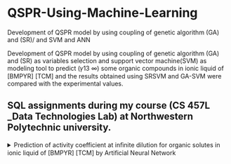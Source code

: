 # QSPR-Using-Machine-Learning
Development of QSPR model by using coupling of genetic algorithm (GA) and (SR)/ and SVM and ANN

Development of QSPR model by using coupling of genetic algorithm (GA) and (SR) as variables selection and support vector machine(SVM) as modeling tool to predict (𝛾13 ∞) some organic compounds in ionic liquid of [BMPYR] [TCM] and the results obtained using SRSVM and GA-SVM were compared with the experimental values.

## SQL assignments during my course (CS 457L _Data Technologies Lab) at Northwestern Polytechnic university.
 <details>
<summary>  Prediction of activity coefficient at inﬁnite dilution for organic solutes in ionic liquid of [BMPYR]
       [TCM] by Artificial Neural Network
  </summary>
<a href="https://github.com/Maryam-Taherzadeh/QSPR-Using-Machine-Learning/blob/main/Artificial%20Neural%20Network/Prediction%20of%20Activity%20Coefficients%20at%20Infinite%20Dilution%20for%20Organic%20Solutes%20in%20Ionic%20Liquids%20%5BBMPYR%5D%5BTCM%5D%20by%20Artificial%20Neural%20Network%20.pdf"> document</a>
</details>
 


